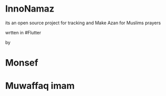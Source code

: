 # InnoNamaz
its an open source project for tracking and Make Azan for Muslims prayers 

wrtten in 
#Flutter 

by 
# Monsef 
# Muwaffaq imam
